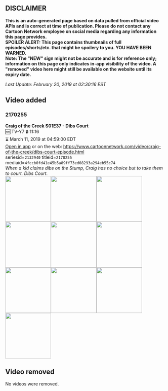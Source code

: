 ## DISCLAIMER
**This is an auto-generated page based on data pulled from official video APIs and is correct at time of publication. Please do not contact any Cartoon Network employee on social media regarding any information this page provides.**  
**SPOILER ALERT: This page contains thumbnails of full episodes/shorts/etc. that might be spoilery to you. YOU HAVE BEEN WARNED.**  
**Note: The "NEW" sign might not be accurate and is for reference only; information on this page only indicates in-app visibility of the video. A "removed" video here might still be available on the website until its expiry date.**  

_Last Update: February 20, 2019 at 02:30:16 EST_
## Video added
### 2170255
**Craig of the Creek S01E37 - Dibs Court**  
🆕 TV-Y7 🔒 11:16  
⌛ March 11, 2019 at 04:59:00 EDT  
[Open in app](https://tinyurl.com/y3yqr45v) or on the web: https://www.cartoonnetwork.com/video/craig-of-the-creek/dibs-court-episode.html  
seriesid=`2132940` titleid=`2170255` mediaid=`4fccb0fd41e45b5a89ff73ed08293a294eb55c74`  
_When a kid claims dibs on the Stump, Craig has no choice but to take them to court. Dibs Court._  
<a href="https://s3.amazonaws.com/cartoonorchestrator/2170255_001_1280x720.jpg"><img src="https://s3.amazonaws.com/cartoonorchestrator/2170255_001_640x360.jpg" height="144px" /></a><a href="https://s3.amazonaws.com/cartoonorchestrator/2170255_002_1280x720.jpg"><img src="https://s3.amazonaws.com/cartoonorchestrator/2170255_002_640x360.jpg" height="144px" /></a><a href="https://s3.amazonaws.com/cartoonorchestrator/2170255_003_1280x720.jpg"><img src="https://s3.amazonaws.com/cartoonorchestrator/2170255_003_640x360.jpg" height="144px" /></a><a href="https://s3.amazonaws.com/cartoonorchestrator/2170255_004_1280x720.jpg"><img src="https://s3.amazonaws.com/cartoonorchestrator/2170255_004_640x360.jpg" height="144px" /></a><a href="https://s3.amazonaws.com/cartoonorchestrator/2170255_005_1280x720.jpg"><img src="https://s3.amazonaws.com/cartoonorchestrator/2170255_005_640x360.jpg" height="144px" /></a><a href="https://s3.amazonaws.com/cartoonorchestrator/2170255_006_1280x720.jpg"><img src="https://s3.amazonaws.com/cartoonorchestrator/2170255_006_640x360.jpg" height="144px" /></a><a href="https://s3.amazonaws.com/cartoonorchestrator/2170255_007_1280x720.jpg"><img src="https://s3.amazonaws.com/cartoonorchestrator/2170255_007_640x360.jpg" height="144px" /></a><a href="https://s3.amazonaws.com/cartoonorchestrator/2170255_008_1280x720.jpg"><img src="https://s3.amazonaws.com/cartoonorchestrator/2170255_008_640x360.jpg" height="144px" /></a><a href="https://s3.amazonaws.com/cartoonorchestrator/2170255_009_1280x720.jpg"><img src="https://s3.amazonaws.com/cartoonorchestrator/2170255_009_640x360.jpg" height="144px" /></a><a href="https://s3.amazonaws.com/cartoonorchestrator/2170255_010_1280x720.jpg"><img src="https://s3.amazonaws.com/cartoonorchestrator/2170255_010_640x360.jpg" height="144px" /></a>
## Video removed
No videos were removed.
